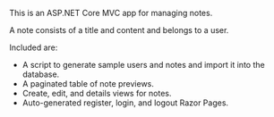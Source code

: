This is an ASP.NET Core MVC app for managing notes.

A note consists of a title and content and belongs to a user.

Included are:

- A script to generate sample users and notes and import it into the database.
- A paginated table of note previews.
- Create, edit, and details views for notes.
- Auto-generated register, login, and logout Razor Pages.